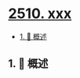 # [2510. xxx](https://github.com/Tdahuyou/TNotes.leetcode/tree/main/notes/2510.%20xxx)

<!-- region:toc -->

- [1. 📝 概述](#1--概述)

<!-- endregion:toc -->

## 1. 📝 概述
